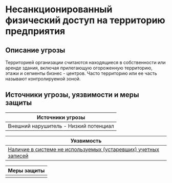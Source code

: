 # Несанкционированный физический доступ на территорию предприятия

## Описание угрозы
Территорией организации считаются находящиеся в собственности или аренде здания, включая прилегающую огороженную территорию, этажи и сегменты бизнес - центров. Часто территорию или ее часть называют контролируемой зоной.


## Источники угрозы, уязвимости и меры защиты
|Источники угрозы|
|-|
|Внешний нарушитель - Низкий потенциал|

|Уязвимость|
|--------|
|[Наличие в системе не используемых (устаревших) учетных записей](/vkr/vulnerabilities/page8)|


|Меры защиты|
|--------|
||
